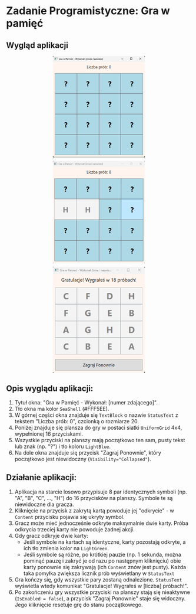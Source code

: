 # Zadanie Programistyczne: Gra w pamięć

## Wygląd aplikacji
<div style="display: flex; justify-content: center; flex-wrap: wrap; gap: 10px;">
  <img src="./memory1.png" style="width: 30%; min-width: 250px; max-width: 300px; height: auto;">
  <img src="./memory2.png" style="width: 30%; min-width: 250px; max-width: 300px; height: auto;">
  <img src="./memory3.png" style="width: 30%; min-width: 250px; max-width: 300px; height: auto;">
</div>

## Opis wyglądu aplikacji:
1. Tytuł okna: "Gra w Pamięć - Wykonał: [numer zdającego]".
2. Tło okna ma kolor `SeaShell` (#FFF5EE).
3. W górnej części okna znajduje się `TextBlock` o nazwie `StatusText` z tekstem "Liczba prób: 0", czcionką o rozmiarze 20.
4. Poniżej znajduje się plansza do gry w postaci siatki `UniformGrid` 4x4, wypełnionej 16 przyciskami.
5. Wszystkie przyciski na planszy mają początkowo ten sam, pusty tekst lub znak (np. "?") i tło koloru `LightBlue`.
6. Na dole okna znajduje się przycisk "Zagraj Ponownie", który początkowo jest niewidoczny (`Visibility="Collapsed"`).

## Działanie aplikacji:
1. Aplikacja na starcie losowo przypisuje 8 par identycznych symboli (np. "A", "B", "C", ..., "H") do 16 przycisków na planszy. Symbole te są niewidoczne dla gracza.
2. Kliknięcie na przycisk z zakrytą kartą powoduje jej "odkrycie" - w `Content` przycisku pojawia się ukryty symbol.
3. Gracz może mieć jednocześnie odkryte maksymalnie dwie karty. Próba odkrycia trzeciej karty nie powoduje żadnej akcji.
4. Gdy gracz odkryje dwie karty:
    - Jeśli symbole na kartach są identyczne, karty pozostają odkryte, a ich tło zmienia kolor na `LightGreen`.
    - Jeśli symbole są różne, po krótkiej pauzie (np. 1 sekunda, można pominąć pauzę i zakryć je od razu po następnym kliknięciu) obie karty ponownie się zakrywają (ich `Content` znów jest pusty). Każda taka pomyłka zwiększa licznik prób wyświetlany w `StatusText`
5. Gra kończy się, gdy wszystkie pary zostaną odnalezione. `StatusText` wyświetla wtedy komunikat "Gratulacje! Wygrałeś w [liczba] próbach!".
6. Po zakończeniu gry wszystkie przyciski na planszy stają się nieaktywne (`IsEnabled = false`), a przycisk "Zagraj Ponownie" staje się widoczny. Jego kliknięcie resetuje grę do stanu początkowego.
